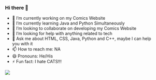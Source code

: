 ### Hi there 👋

- 🔭 I’m currently working on my Comics Website
- 🌱 I’m currently learning Java and Python Simultaneously
- 👯 I’m looking to collaborate on developing my Comics Website
- 🤔 I’m looking for help with anything related to tech
- 💬 Ask me about HTML, CSS, Java, Python and C++, maybe I can help you with it
- 📫 How to reach me: NA
- 😄 Pronouns: He/His
- ⚡ Fun fact: I hate CATS!!!

<img src="https://github-readme-stats.vercel.app/api?username=Hitflex&&show_icons=true&title_color=c40ed3&icon_color=c40ed3&text_color=c40ed3&bg_color=0c0f15">
